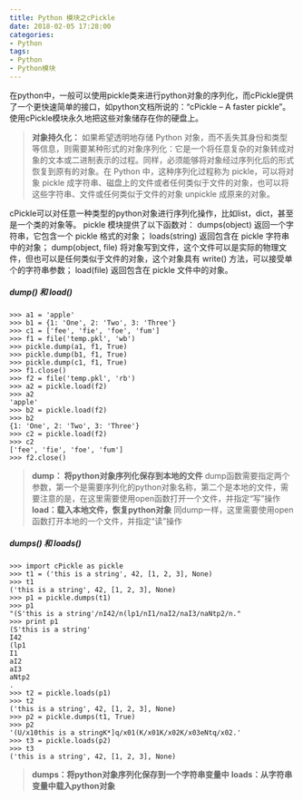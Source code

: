 ```yaml
---
title: Python 模块之cPickle
date: 2018-02-05 17:28:00
categories:
- Python
tags:
- Python
- Python模块
---
```

在python中，一般可以使用pickle类来进行python对象的序列化，而cPickle提供了一个更快速简单的接口，如python文档所说的：“cPickle – A faster pickle”。使用cPickle模块永久地把这些对象储存在你的硬盘上。

>**对象持久化：**
如果希望透明地存储 Python 对象，而不丢失其身份和类型等信息，则需要某种形式的对象序列化：它是一个将任意复杂的对象转成对象的文本或二进制表示的过程。同样，必须能够将对象经过序列化后的形式恢复到原有的对象。在 Python 中，这种序列化过程称为 pickle，可以将对象 pickle 成字符串、磁盘上的文件或者任何类似于文件的对象，也可以将这些字符串、文件或任何类似于文件的对象 unpickle 成原来的对象。

<!--more-->
cPickle可以对任意一种类型的python对象进行序列化操作，比如list，dict，甚至是一个类的对象等。 pickle 模块提供了以下函数对： dumps(object) 返回一个字符串，它包含一个 pickle 格式的对象； loads(string) 返回包含在 pickle 字符串中的对象； dump(object, file) 将对象写到文件，这个文件可以是实际的物理文件，但也可以是任何类似于文件的对象，这个对象具有 write() 方法，可以接受单个的字符串参数； load(file) 返回包含在 pickle 文件中的对象。

##### dump() 和 load()
```
>>> a1 = 'apple'
>>> b1 = {1: 'One', 2: 'Two', 3: 'Three'}
>>> c1 = ['fee', 'fie', 'foe', 'fum']
>>> f1 = file('temp.pkl', 'wb')
>>> pickle.dump(a1, f1, True)
>>> pickle.dump(b1, f1, True)
>>> pickle.dump(c1, f1, True)
>>> f1.close()
>>> f2 = file('temp.pkl', 'rb')
>>> a2 = pickle.load(f2)
>>> a2
'apple'
>>> b2 = pickle.load(f2)
>>> b2
{1: 'One', 2: 'Two', 3: 'Three'}
>>> c2 = pickle.load(f2)
>>> c2
['fee', 'fie', 'foe', 'fum']
>>> f2.close()
```
>**dump： 将python对象序列化保存到本地的文件**
dump函数需要指定两个参数，第一个是需要序列化的python对象名称，第二个是本地的文件，需要注意的是，在这里需要使用open函数打开一个文件，并指定“写”操作 
**load：载入本地文件，恢复python对象**
同dump一样，这里需要使用open函数打开本地的一个文件，并指定“读”操作 


##### dumps() 和 loads()
```
>>> import cPickle as pickle
>>> t1 = ('this is a string', 42, [1, 2, 3], None)
>>> t1
('this is a string', 42, [1, 2, 3], None)
>>> p1 = pickle.dumps(t1)
>>> p1
"(S'this is a string'/nI42/n(lp1/nI1/naI2/naI3/naNtp2/n."
>>> print p1
(S'this is a string'
I42
(lp1
I1
aI2
aI3
aNtp2
.
>>> t2 = pickle.loads(p1)
>>> t2
('this is a string', 42, [1, 2, 3], None)
>>> p2 = pickle.dumps(t1, True)
>>> p2
'(U/x10this is a stringK*]q/x01(K/x01K/x02K/x03eNtq/x02.'
>>> t3 = pickle.loads(p2)
>>> t3
('this is a string', 42, [1, 2, 3], None)
```
>**dumps：将python对象序列化保存到一个字符串变量中**
**loads：从字符串变量中载入python对象**